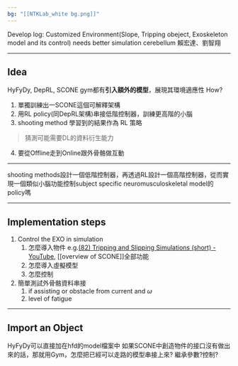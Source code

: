 ```yaml
---
bg: "[[NTKLab_white bg.png]]"
---
```


<style>
    .reveal {
        font-family: 'Times New Roman', '標楷體';
        font-size: 30px;
        text-align: left;
        color: black;
        background-size: cover;
        background-position: center;
    }
	.reveal h1,
	.reveal h2,
	.reveal h3,
	.reveal h4,
	.reveal h5,
	.reveal h6 {
	  font-family: 'Times New Roman', '標楷體';
	  color: black;
	  %%text-transform: lowercase%%;
	  text-transform: capitalize;
	}
	.with-border{
		border: 1px solid red;
	}
</style>
<grid drag="60 10" drop="-3 40">
Develop log: Customized Environment(Slope, Tripping obeject, Exoskeleton model and its control) needs better simulation cerebellum
<!-- element style="font-size: 35px;align: left; text-align: left;color: white"-->
</grid>

<grid drag="50 10" drop="40 70">
賴宏達、劉智翔
<!-- element style="font-size: 40px;align: right; text-align: right"-->
</grid>

<!-- slide bg="../NTKLab_white bg_cover_resize.png"-->

---
## Idea
HyFyDy, DepRL, SCONE gym都有**引入額外的模型**，展現其環境適應性
How?
1. 單獨訓練出一SCONE這個可解釋架構
2. 用RL policy(同DepRL架構)串接低階控制器，訓練更高階的小腦
3. shooting method 學習到的結果作為 RL 策略
>猜測可能需要DL的資料衍生能力
4. 要從Offline走到Online跟外骨骼做互動

---
shooting methods設計一個低階控制器，再透過RL設計一個高階控制器，從而實現一個類似小腦功能控制subject specific neuromusculoskeletal model的policy嗎

---
## Implementation steps
1. Control the EXO in simulation
	1. 怎麼導入物件 e.g.[(82) Tripping and Slipping Simulations (short) - YouTube](https://www.youtube.com/watch?v=MudlYgzAxro), [[overview of SCONE]]全部功能
	2. 怎麼導入虛擬模型
	3. 怎麼控制
2. 簡單測試外骨骼資料串接
	1. if assisting or obstacle from current and $\omega$ 
	2. level of fatigue

---
## Import an Object
HyFyDy可以直接加在hfd的model檔案中
如果SCONE中創造物件的接口沒有做出來的話，那就用Gym，怎麼把已經可以走路的模型串接上來?
繼承參數?控制?
